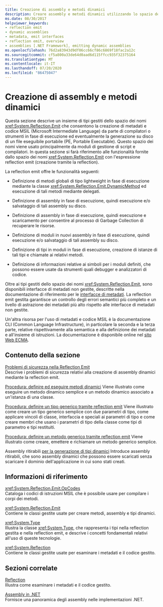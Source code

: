 ```yaml
---
title: Creazione di assembly e metodi dinamici
description: Creare assembly e metodi dinamici utilizzando lo spazio dei nomi System. Reflection. Emit, che consente a un compilatore o a uno strumento di creare metadati e codice MSIL in fase di esecuzione.
ms.date: 08/30/2017
helpviewer_keywords:
- reflection emit
- dynamic assemblies
- metadata, emit interfaces
- reflection emit, overview
- assemblies [.NET Framework], emitting dynamic assemblies
ms.openlocfilehash: 76d2a83943d9df06cc66cf86c6869f18fac2a12c
ms.sourcegitcommit: cf5a800a33de64d0aad6d115ffcc935f32375164
ms.translationtype: MT
ms.contentlocale: it-IT
ms.lasthandoff: 07/20/2020
ms.locfileid: "86475047"
---
```

# <a name="emitting-dynamic-methods-and-assemblies"></a>Creazione di assembly e metodi dinamici

Questa sezione descrive un insieme di tipi gestiti dello spazio dei nomi <xref:System.Reflection.Emit> che consentono la creazione di metadati e codice MSIL (Microsoft Intermediate Language) da parte di compilatori o strumenti in fase di esecuzione ed eventualmente la generazione su disco di un file eseguibile portabile (PE, Portable Executable). Questo spazio dei nomi viene usato principalmente da moduli di gestione di script e compilatori. In questa sezione si farà riferimento alle funzionalità fornite dallo spazio dei nomi <xref:System.Reflection.Emit> con l'espressione reflection emit (creazione tramite la reflection).   
  
La reflection emit offre le funzionalità seguenti:   
  
- Definizione di metodi globali di tipo lightweight in fase di esecuzione mediante la classe <xref:System.Reflection.Emit.DynamicMethod> ed esecuzione di tali metodi mediante delegati.  
  
- Definizione di assembly in fase di esecuzione, quindi esecuzione e/o salvataggio di tali assembly su disco.  
  
- Definizione di assembly in fase di esecuzione, quindi esecuzione e scaricamento per consentire al processo di Garbage Collection di recuperare le risorse.  
  
- Definizione di moduli in nuovi assembly in fase di esecuzione, quindi esecuzione e/o salvataggio di tali assembly su disco.  
  
- Definizione di tipi in moduli in fase di esecuzione, creazione di istanze di tali tipi e chiamate ai relativi metodi.  
  
- Definizione di informazioni relative ai simboli per i moduli definiti, che possono essere usate da strumenti quali debugger e analizzatori di codice.  
  
Oltre ai tipi gestiti dello spazio dei nomi <xref:System.Reflection.Emit>, sono disponibili interfacce di metadati non gestite, descritte nella documentazione di riferimento per le [interfacce di metadati](../unmanaged-api/metadata/metadata-interfaces.md). La reflection emit gestita garantisce un controllo degli errori semantici più completo e un livello di astrazione dei metadati più alto rispetto alle interfacce di metadati non gestite.  
  
Un'altra risorsa per l'uso di metadati e codice MSIL è la documentazione CLI (Common Language Infrastructure), in particolare la seconda e la terza parte, relative rispettivamente alla semantica e alla definizione dei metadati e all'insieme di istruzioni. La documentazione è disponibile online nel [sito Web ECMA](https://www.ecma-international.org/publications/standards/Ecma-335.htm).  
  
## <a name="in-this-section"></a>Contenuto della sezione
  
[Problemi di sicurezza nella Reflection Emit](security-issues-in-reflection-emit.md)  
Descrive i problemi di sicurezza relativi alla creazione di assembly dinamici mediante la reflection emit.  

[Procedura: definire ed eseguire metodi dinamici](how-to-define-and-execute-dynamic-methods.md) Viene illustrato come eseguire un metodo dinamico semplice e un metodo dinamico associato a un'istanza di una classe.

[Procedura: definire un tipo generico tramite reflection emit](how-to-define-a-generic-type-with-reflection-emit.md) Viene illustrato come creare un tipo generico semplice con due parametri di tipo, come applicare vincoli di classe, interfaccia e speciali ai parametri di tipo e come creare membri che usano i parametri di tipo della classe come tipi di parametro e tipi restituiti.

[Procedura: definire un metodo generico tramite reflection emit](how-to-define-a-generic-method-with-reflection-emit.md) Viene illustrato come creare, emettere e richiamare un metodo generico semplice.

Assembly ritirabili [per la generazione di tipi dinamici](collectible-assemblies.md) Introduce assembly ritirabili, che sono assembly dinamici che possono essere scaricati senza scaricare il dominio dell'applicazione in cui sono stati creati.
  
## <a name="reference"></a>Informazioni di riferimento  

<xref:System.Reflection.Emit.OpCodes>  
Cataloga i codici di istruzioni MSIL che è possibile usare per compilare i corpi dei metodi.  
  
<xref:System.Reflection.Emit>  
Contiene le classi gestite usate per creare metodi, assembly e tipi dinamici.  
  
<xref:System.Type>  
Illustra la classe <xref:System.Type>, che rappresenta i tipi nella reflection gestita e nella reflection emit, e descrive i concetti fondamentali relativi all'uso di queste tecnologie.  
  
<xref:System.Reflection>  
Contiene le classi gestite usate per esaminare i metadati e il codice gestito.  
  
## <a name="related-sections"></a>Sezioni correlate  

[Reflection](reflection.md)  
Illustra come esaminare i metadati e il codice gestito.  
  
[Assembly in .NET](../../standard/assembly/index.md)  
Fornisce una panoramica degli assembly nelle implementazioni .NET.

